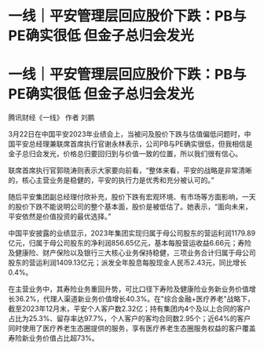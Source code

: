 # 一线｜平安管理层回应股价下跌：PB与PE确实很低 但金子总归会发光

# 一线｜平安管理层回应股价下跌：PB与PE确实很低 但金子总归会发光

腾讯财经《一线》 作者 刘鹏

3月22日在中国平安2023年业绩会上，当被问及股价下跌与估值偏低问题时，中国平安总经理兼联席首席执行官谢永林表示，公司PB与PE确实很低，但我相信是金子总归会发光，价格总归要回归到与价值一致的位置，所以我们很有信心。

联席首席执行官郭晓涛则表示大家要向前看，“整体来看，平安的战略是非常清晰的，核心主营业务是稳健的，平安的执行力是优秀和充分被认可的。”

随后平安集团副总经理付欣补充，股价下跌有宏观环境、有市场等方面影响，一天的股价下跌不能说明公司的整个基本面，股价是被低估了。她表示，“面向未来，平安依然是价值投资的最优选择。”

中国平安披露的业绩显示，2023年集团实现归属于母公司股东的营运利润1179.89亿元，归属于母公司股东的净利润856.65亿元，基本每股营运收益6.66元；寿险及健康险、财产保险以及银行三大核心业务保持稳健，三项业务合计归属于母公司股东的营运利润1409.13亿元；派发全年股息每股现金人民币2.43元，同比增长0.4%。

在主营业务中，其寿险业务重回升势，可比口径下寿险及健康险业务新业务价值增长36.2%，代理人渠道新业务价值增长40.3%。在"综合金融+医疗养老"战略下，截至2023年12月末，平安个人客户数2.32亿；持有集团内4个及以上合同的客户占比为25.3%、留存率达97.7%，个人客户的客均合同数2.95个；近64%的客户同时使用了医疗养老生态圈提供的服务，享有医疗养老生态圈服务权益的客户覆盖寿险新业务价值占比超73%。

